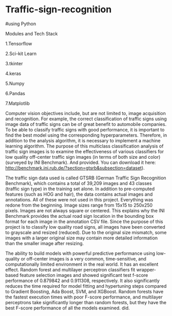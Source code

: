 # Traffic-sign-recognition
#using Python

Modules and Tech Stack

1.Tensorflow

2.Sci-kit Learn

3.tkinter

4.keras

5.Numpy

6.Pandas

7.Matplotlib

Computer vision objectives include, but are not  limited to, image acquisition and recognition. For example, the correct classification of traffic signs using image data of traffic signs can be of great benefit to automobile companies. To be able to classify traffic signs with good performance, it is important to find the best model using the corresponding hyperparameters. Therefore,  in addition to the analysis algorithm, it is necessary to implement a machine learning algorithm. The purpose of this multiclass classification analysis of traffic sign images is to examine the effectiveness of various classifiers for low quality off-center traffic sign images (in terms of both size and color) (surveyed by INI Benchmark). And provided. You can download it here: http://benchmark.ini.rub.de/?section=gtsrb&subsection=dataset).


The traffic sign data used is called GTSRB (German Traffic Sign Recognition Benchmark), which contains a total of 39,209 images and 43 classes (traffic sign type) in the training set alone. In addition to pre-computed features (such as HOG and hair), the data contains actual images and annotations. All of these were not used in this project. Everything was redone from the beginning. Image sizes range from 15x15 to 250x250 pixels. Images are not always square or centered. This explains why the INI Benchmark provides the actual road sign location in the  bounding box format for each image in the annotation CSV file. Since the purpose of this project is to classify low quality road signs, all images have been converted to grayscale and resized (reduced). Due to the original size mismatch, some images with a larger original size may contain more detailed information than the smaller image after resizing.



 The ability to build models with powerful predictive performance using low-quality or off-center images is a very common, time-sensitive, and computationally limited environment in the real world. It has an excellent effect. Random forest and multilayer perceptron classifiers fit  wrapper-based feature selection images and showed significant test f-score performance of 0.879842 and 0.911308, respectively. It also significantly reduces the time required for model fitting and hypertuning steps  compared to Gradient Boosting, Ada Boost, SVM, and XGBoost. Random forests have the fastest execution times with poor F-score performance, and multilayer perceptrons take significantly longer than random forests, but they have the best F-score performance of all the models examined. did.
